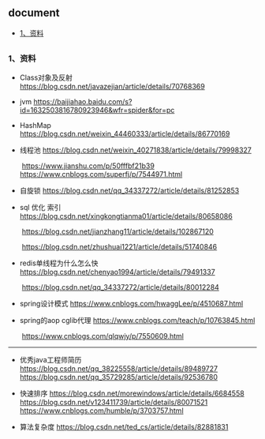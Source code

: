 ## document

*   [1、资料](#document)



 <h2 id="document"></h2>

### 1、资料

- Class对象及反射	 https://blog.csdn.net/javazejian/article/details/70768369

- jvm						   https://baijiahao.baidu.com/s?id=1632503816780923946&wfr=spider&for=pc

- HashMap    		    https://blog.csdn.net/weixin_44460333/article/details/86770169

- 线程池			 https://blog.csdn.net/weixin_40271838/article/details/79998327

  ​                        https://www.jianshu.com/p/50fffbf21b39   				
  ​						https://www.cnblogs.com/superfj/p/7544971.html

- 自旋锁	        https://blog.csdn.net/qq_34337272/article/details/81252853

- sql 优化 索引         	  https://blog.csdn.net/xingkongtianma01/article/details/80658086

  ​									 https://blog.csdn.net/jianzhang11/article/details/102867120

  ​									 https://blog.csdn.net/zhushuai1221/article/details/51740846

- redis单线程为什么怎么快    https://blog.csdn.net/chenyao1994/article/details/79491337   

  ​                                                https://blog.csdn.net/qq_34337272/article/details/80012284

- spring设计模式	             https://www.cnblogs.com/hwaggLee/p/4510687.html

- spring的aop cglib代理	 https://www.cnblogs.com/teach/p/10763845.html   

  ​                                            https://www.cnblogs.com/qlqwjy/p/7550609.html

  



------------



- 优秀java工程师简历
  https://blog.csdn.net/qq_38225558/article/details/89489727
  https://blog.csdn.net/qq_35729285/article/details/92536780

  

- 快速排序
  https://blog.csdn.net/morewindows/article/details/6684558
  https://blog.csdn.net/v123411739/article/details/80071521
  https://www.cnblogs.com/humble/p/3703757.html



- 算法复杂度
  https://blog.csdn.net/ted_cs/article/details/82881831

